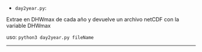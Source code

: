 * `day2year.py`:  

Extrae en DHWmax de cada año y devuelve un archivo netCDF con la variable DHWmax 

uso: `python3 day2year.py fileName` 

---------------------



